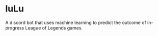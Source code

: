 # luLu
 A discord bot that uses machine learning to predict the outcome of in-progress League of Legends games.

